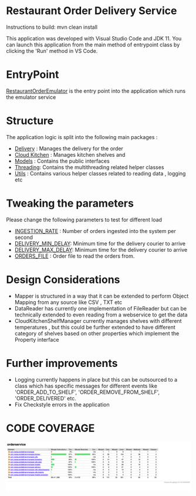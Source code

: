 # Restaurant Order Delivery Service

Instructions to build:
mvn clean install

This application was developed with Visual Studio Code and JDK 11.
You can launch this application from the main method of entrypoint class by clicking the 'Run' method in VS Code.


# EntryPoint
   [RestaurantOrderEmulator](src/main/java/com/restaurantdeliverymanager/RestaurantOrderEmulator.java) is the entry point into the application which runs the emulator service


# Structure

 The application logic is split into the following main packages :
  - [Delivery](src/main/java/com/restaurantdeliverymanager/delivery) : Manages the delivery for the order
  - [Cloud Kitchen](src/main/java/com/restaurantdeliverymanager/kitchen) : Manages kitchen shelves and
  - [Models](src/main/java/com/restaurantdeliverymanager/models) : Contains the public interfaces
  - [Threading](src/main/java/com/restaurantdeliverymanager/threading): Contains the multithreading related helper classes
  - [Utils](src/main/java/com/restaurantdeliverymanager/utils) : Contains various helper classes related to reading data , logging etc


# Tweaking the parameters
Please change the following parameters to test for different load
- [INGESTION_RATE](src/main/java/com/restaurantdeliverymanager/utils/OrderServiceConstants.java) : Number of orders ingested into the system per second
- [DELIVERY_MIN_DELAY](src/main/java/com/restaurantdeliverymanager/utils/OrderServiceConstants.java): Minimum time for the delivery courier to arrive
- [DELIVERY_MAX_DELAY](src/main/java/com/restaurantdeliverymanager/utils/OrderServiceConstants.java): Minimum time for the delivery courier to arrive
- [ORDERS_FILE](src/main/java/com/restaurantdeliverymanager/utils/OrderServiceConstants.java) : Order file to read the orders from.

# Design Considerations

 - Mapper is structured in a way that it can be extended to perform Object Mapping from any source like CSV , TXT etc
 - DataReader has currently one implementation of FileReader but can be technically extended to even reading from a webservice to get the data
 - CloudKitchenShelfManager currently manages shelves with different temperatures , but this could be further extended to have different category of shelves based on other properties which implement the Property interface


# Further improvements

 - Logging currently happens in place but this can be outsourced to a class which has specific messages for different events like 'ORDER_ADD_TO_SHELF',
 'ORDER_REMOVE_FROM_SHELF', 'ORDER_DELIVERED' etc.
 - Fix Checkstyle errors in the application


 # CODE COVERAGE

 ![CodeCoverage](CodeCoverage.png)











